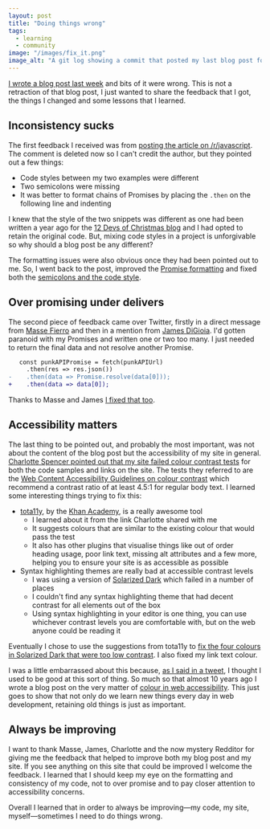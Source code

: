 ```yaml
---
layout: post
title: "Doing things wrong"
tags:
  - learning
  - community
image: "/images/fix_it.png"
image_alt: "A git log showing a commit that posted my last blog post followed by four commits that just say 'fix it'."
---
```


[I wrote a blog post last week](https://philna.sh/blog/2017/02/09/toast-to-es2015-destructuring/) and bits of it were wrong. This is not a retraction of that blog post, I just wanted to share the feedback that I got, the things I changed and some lessons that I learned.

## Inconsistency sucks

The first feedback I received was from [posting the article on /r/javascript](https://www.reddit.com/r/javascript/comments/5szzfd/es2015_destructuring_promises_and_beer/). The comment is deleted now so I can't credit the author, but they pointed out a few things:

* Code styles between my two examples were different
* Two semicolons were missing
* It was better to format chains of Promises by placing the `.then` on the following line and indenting

I knew that the style of the two snippets was different as one had been written a year ago for the [12 Devs of Christmas blog](http://12devsofxmas.co.uk/2016/01/day-9-service-worker-santas-little-performance-helper/) and I had opted to retain the original code. But, mixing code styles in a project is unforgivable so why should a blog post be any different?

The formatting issues were also obvious once they had been pointed out to me. So, I went back to the post, improved the [Promise formatting](https://github.com/philnash/philna.sh/commit/9bd9af741934c5903d300c70e483d22f6de767cc) and fixed both the [semicolons and the code style](https://github.com/philnash/philna.sh/commit/707e0f9fe7724be999c3b381d34636042bc196ae).

## Over promising under delivers

The second piece of feedback came over Twitter, firstly in a direct message from [Masse Fierro](https://twitter.com/elmasse) and then in a mention from [James DiGioia](https://twitter.com/JamesDiGioia/status/830163324092481536). I'd gotten paranoid with my Promises and written one or two too many. I just needed to return the final data and not resolve another Promise.

```diff
   const punkAPIPromise = fetch(punkAPIUrl)
     .then(res => res.json())
-    .then(data => Promise.resolve(data[0]));
+    .then(data => data[0]);
```

Thanks to Masse and James [I fixed that too](https://github.com/philnash/philna.sh/commit/ea38977e47e60768f430cc5a00758d44cb0d15b6).

## Accessibility matters

The last thing to be pointed out, and probably the most important, was not about the content of the blog post but the accessibility of my site in general. [Charlotte Spencer pointed out that my site failed colour contrast tests](https://twitter.com/Charlotteis/status/830416813091614720) for both the code samples and links on the site. The tests they referred to are the [Web Content Accessibility Guidelines on colour contrast](https://www.w3.org/TR/UNDERSTANDING-WCAG20/visual-audio-contrast-contrast.html) which recommend a contrast ratio of at least 4.5:1 for regular body text. I learned some interesting things trying to fix this:

* [tota11y](https://khan.github.io/tota11y/), by the [Khan Academy](https://www.khanacademy.org/), is a really awesome tool
  * I learned about it from the link Charlotte shared with me
  * It suggests colours that are similar to the existing colour that would pass the test
  * It also has other plugins that visualise things like out of order heading usage, poor link text, missing alt attributes and a few more, helping you to ensure your site is as accessible as possible
* Syntax highlighting themes are really bad at accessible contrast levels
  * I was using a version of [Solarized Dark](http://ethanschoonover.com/solarized) which failed in a number of places
  * I couldn't find any syntax highlighting theme that had decent contrast for all elements out of the box
  * Using syntax highlighting in your editor is one thing, you can use whichever contrast levels you are comfortable with, but on the web anyone could be reading it

Eventually I chose to use the suggestions from tota11y to [fix the four colours in Solarized Dark that were too low contrast](https://github.com/philnash/philna.sh/commit/60201a04397ad577f7e1b37809e157d3b5309c74). I also fixed my link text colour.

I was a little embarrassed about this because, [as I said in a tweet](https://twitter.com/philnash/status/830421373776515074), I thought I used to be good at this sort of thing. So much so that almost 10 years ago I wrote a blog post on the very matter of [colour in web accessibility](http://www.unintentionallyblank.co.uk/2007/09/27/web-accessibility-colour/). This just goes to show that not only do we learn new things every day in web development, retaining old things is just as important.

## Always be improving

I want to thank Masse, James, Charlotte and the now mystery Redditor for giving me the feedback that helped to improve both my blog post and my site. If you see anything on this site that could be improved I welcome the feedback. I learned that I should keep my eye on the formatting and consistency of my code, not to over promise and to pay closer attention to accessibility concerns.

Overall I learned that in order to always be improving&mdash;my code, my site, myself&mdash;sometimes I need to do things wrong.
